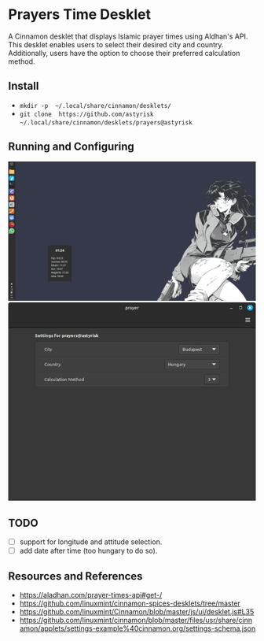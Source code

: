 # Prayers Time Desklet

A Cinnamon desklet that displays Islamic prayer times using Aldhan's API. This desklet enables users to select their desired city and country. Additionally, users have the option to choose their preferred calculation method.

## Install
- `mkdir -p  ~/.local/share/cinnamon/desklets/`
- `git clone  https://github.com/astyrisk ~/.local/share/cinnamon/desklets/prayers@astyrisk`

## Running and Configuring
![desklet](./media/desklet.png "Desklet Image")
![desklet configuration](./media/desklet-config.png "Desklet Config Image")

## TODO 
- [ ] support for longitude and attitude selection.
- [ ] add date after time (too hungary to do so).

## Resources and References
 
- https://aladhan.com/prayer-times-api#get-/
- https://github.com/linuxmint/cinnamon-spices-desklets/tree/master
- https://github.com/linuxmint/Cinnamon/blob/master/js/ui/desklet.js#L35
- https://github.com/linuxmint/cinnamon/blob/master/files/usr/share/cinnamon/applets/settings-example%40cinnamon.org/settings-schema.json
